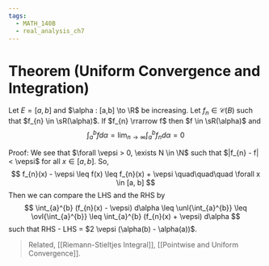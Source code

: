 ```yaml
---
tags:
  - MATH_140B
  - real_analysis_ch7
---
```


# Theorem (Uniform Convergence and Integration)
Let $E = [a,b]$ and $\alpha : [a,b] \to \R$ be increasing. Let $f_{n} \in \mathscr{C}(B)$ such that $f_{n} \in \sR(\alpha)$. If $f_{n} \rrarrow f$ then $f \in \sR(\alpha)$ and 
$$
\int_{a}^{b}f d\alpha = \lim_{n\to\infty} \int_{a}^{b} f_{n} d \alpha = 0
$$

Proof:
We see that $\forall \vepsi > 0, \exists N \in \N$ such that $|f_{n} - f| < \vepsi$ for all $x \in [a,b]$. So, 
$$
f_{n}(x) - \vepsi \leq f(x) \leq f_{n}(x) + \vepsi  
\quad\quad\quad \forall x \in [a, b]
$$
Then we can compare the LHS and the RHS by  
$$
\int_{a}^{b} (f_{n}(x) - \vepsi) d\alpha 
\leq 
\unl{\int_{a}^{b}} 
\leq 
\ovl{\int_{a}^{b}} 
\leq 
\int_{a}^{b} (f_{n}(x) + \vepsi) d\alpha
$$
such that RHS - LHS = $2 \vepsi (\alpha(b) - \alpha(a))$. 
> Related, [[Riemann-Stieltjes Integral]], [[Pointwise and Uniform Convergence]]. 